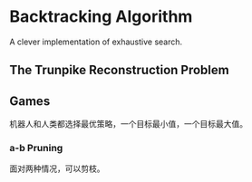 # Backtracking Algorithm

A clever implementation of exhaustive search.

## The Trunpike Reconstruction Problem

## Games

机器人和人类都选择最优策略，一个目标最小值，一个目标最大值。

### a-b Pruning

面对两种情况，可以剪枝。
